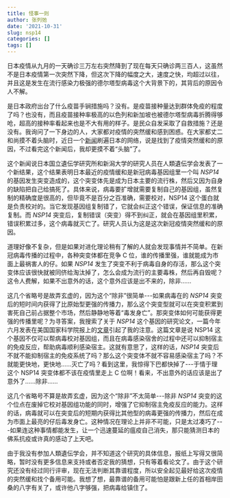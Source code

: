 ```yaml
---
title: 怪事一则
author: 张列弛
date: '2021-10-31'
slug: nsp14
categories: []
tags: []
---
```

日本疫情从九月的一天确诊三万左右突然降到了现在每天只确诊两三百人，这虽然不是日本疫情第一次突然下降，但这次下降的幅度之大，速度之快，均超过以往，并且这是发生在流行感染力极强的德尔塔型病毒这个大背景下的，其背后的原因令人不解。    

是日本政府出台了什么疫苗手锏措施吗？没有。是疫苗接种量达到群体免疫的程度了吗？也没有，而且疫苗接种率极高的以色列和新加坡也被德尔塔型病毒折腾得够呛，超高的接种率看起来也是不大有用的样子。是民众自发采取了自救措施？还是没有。我询问了一下身边的人，大家都对疫情的突然缓和感到困惑。在大家都丈二和尚摸不着头脑时，近日一个[新闻](https://www.tokyo-np.co.jp/article/139877)刷遍日本的网络，说是找到了疫情突然缓和的原因，不过看完这个新闻后，我却更摸不着“头脑”了。   

这个新闻说日本国立遺伝学研究所和新潟大学的研究人员在人類遺伝学会发表了一个新结果，这个结果表明日本最近的疫情缓和是新冠病毒基因组里一个叫 *NSP14* 的基因发生突变造成的，这个突变体先是成为日本主要的流行株，然后又因为自身的缺陷把自己给搞死了。具体来说，病毒要扩增就需要复制自己的基因组，虽然复制的精确度是很高的，但毕竟不是百分之百准确，需要校对，NSP14 这个蛋白就是负责校对的。当它发现基因组复制错了，它就会纠正这个错误，保证信息的准确复制。而 *NSP14* 突变后，复制错误（突变）得不到纠正，就会在基因组里积累，错误积累过多，这个病毒就灭亡了。研究人员认为这是这次新冠疫情突然缓和的原因。   

道理好像不复杂，但是如果对进化理论稍有了解的人就会发现事情并不简单。在新冠病毒传播的过程中，各种突变体都在竞争 C 位，谁的传播里强，谁就能成为市面上最祸害人的仔。如果 *NSP14* 发生了突变不利于病毒自身的存活，那么这个突变体应该很快就被同侪给淘汰掉了，怎么会成为流行的主要毒株，然后再自毁呢？这令人费解，如果不出意外的话，这个意外应该是出不来的，除非......    

这几个省略号是故弄玄虚的，因为这个“除非”很简单---如果病毒在的 *NSP14* 突变后的短时间内获得了比原始型更强的传播力，那么这个突变型就可以在突变积累到害死自己前占据整个市场，然后静静地等着“毒发身亡”。那突变体如何可能获得更强的传播里呢？为寻答案，我搜索了关于 *NSP14* 这个基因的研究论文，一篇今年六月发表在美国国家科学院报上的[文章](https://www.pnas.org/content/118/24/e2101161118)引起了我的注意。这篇文章是说 NSP14 这个基因不仅可以帮病毒校对基因组，而且在病毒感染宿舍的过程中还可以抑制宿主的免疫反应，帮助病毒顺利感染宿主。这就有意思了，这样的话，*NSP14* 突变后不就不能抑制宿主的免疫系统了吗？那么这个突变体不就不容易感染宿主了吗？不就能更快地，更快地......灭亡了吗？看到这里，我惊得下巴都快掉了---于情于理这个 NSP14 突变体都不该在疫情里走上 C 位啊！看来，不出意外的话应该是出了意外了......除非......    

这几个省略号不算是故弄玄虚，因为这个“除非”不太简单---除非 *NSP14* 突变的这个位点在废掉它校对基因组功能的同时，增强了它抑制宿主免疫反应的能力。这样的话，病毒就可以在突变后的短期内获得比其他型的病毒更强的传播力，然后在成为市面上最亮的仔后毒发身亡。这种情况在理论上并非不可能，只是太过凑巧了---如果连这种事情都能发生，让一个迅速蔓延的瘟疫自己消失，那只能猜测日本的佛系抗疫或许真的感动了上天吧。         

由于我没有参加人類遺伝学会，并不知道这个研究的具体信息，报纸上写得又很简略，暂时没有更多信息来支持或者否定我的猜想，只有等着看论文了。由于这个研究还没有经过同行评审，现在无法判断其靠谱程度，所以安全起见最好给这次疫情的突然缓和找个备用可能。我想了想，最靠谱的备用可能怕是跟新上任的首相岸田桑的八字有关了，或许他八字够强，把病毒给镇住了。   







